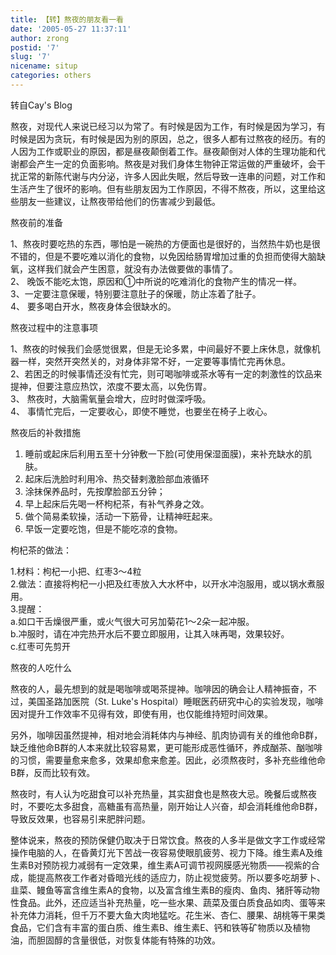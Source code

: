 ```yaml
---
title: 【转】熬夜的朋友看一看
date: '2005-05-27 11:37:11'
author: zrong
postid: '7'
slug: '7'
nicename: situp
categories: others
---
```


转自Cay's Blog  

熬夜，对现代人来说已经习以为常了。有时候是因为工作，有时候是因为学习，有时候是因为贪玩，有时候是因为别的原因，总之，很多人都有过熬夜的经历。有的人因为工作或职业的原因，都是昼夜颠倒着工作。昼夜颠倒对人体的生理功能和代谢都会产生一定的负面影响。熬夜是对我们身体生物钟正常运做的严重破坏，会干扰正常的新陈代谢与内分泌，许多人因此失眠，然后导致一连串的问题，对工作和生活产生了很坏的影响。但有些朋友因为工作原因，不得不熬夜，所以，这里给这些朋友一些建议，让熬夜带给他们的伤害减少到最低。  

<!--more-->  

熬夜前的准备

1、熬夜时要吃热的东西，哪怕是一碗热的方便面也是很好的，当然热牛奶也是很不错的，但是不要吃难以消化的食物，以免因给肠胃增加过重的负担而使得大脑缺氧，这样我们就会产生困意，就没有办法做要做的事情了。  
2、 晚饭不能吃太饱，原因和①中所说的吃难消化的食物产生的情况一样。  
3、一定要注意保暖，特别要注意肚子的保暖，防止冻着了肚子。  
4、 要多喝白开水，熬夜身体会很缺水的。

熬夜过程中的注意事项

1、熬夜的时候我们会感觉很累，但是无论多累，中间最好不要上床休息，就像机器一样，突然开突然关的，对身体非常不好，一定要等事情忙完再休息。  
2、若困乏的时候事情还没有忙完，则可喝咖啡或茶水等有一定的刺激性的饮品来提神，但要注意应热饮，浓度不要太高，以免伤胃。  
3、 熬夜时，大脑需氧量会增大，应时时做深呼吸。  
4、 事情忙完后，一定要收心，即使不睡觉，也要坐在椅子上收心。

熬夜后的补救措施

1. 睡前或起床后利用五至十分钟敷一下脸(可使用保湿面膜)，来补充缺水的肌肤。  
2. 起床后洗脸时利用冷、热交替剌激脸部血液循环  
3. 涂抹保养品时，先按摩脸部五分钟；  
4. 早上起床后先喝一杯枸杞茶，有补气养身之效。  
5. 做个简易柔软操，活动一下筋骨，让精神旺起来。  
6. 早饭一定要吃饱，但是不能吃凉的食物。

枸杞茶的做法：

1.材料：枸杞一小把、红枣3～4粒  
2.做法：直接将枸杞一小把及红枣放入大水杯中，以开水冲泡服用，或以锅水煮服用。  
3.提醒：  
	a.如口干舌燥很严重，或火气很大可另加菊花1～2朵一起冲服。  
	b.冲服时，请在冲完热开水后不要立即服用，让其入味再喝，效果较好。  
	c.红枣可先剪开

熬夜的人吃什么

熬夜的人，最先想到的就是喝咖啡或喝茶提神。咖啡因的确会让人精神振奋，不过，美国圣路加医院（St.  Luke's Hospital）睡眠医药研究中心的实验发现，咖啡因对提升工作效率不见得有效，即使有用，也仅能维持短时间效果。

另外，咖啡因虽然提神，相对地会消耗体内与神经、肌肉协调有关的维他命B群，缺乏维他命B群的人本来就比较容易累，更可能形成恶性循环，养成酗茶、酗咖啡的习惯，需要量愈来愈多，效果却愈来愈差。因此，必须熬夜时，多补充些维他命B群，反而比较有效。

熬夜时，有人认为吃甜食可以补充热量，其实甜食也是熬夜大忌。晚餐后或熬夜时，不要吃太多甜食，高糖虽有高热量，刚开始让人兴奋，却会消耗维他命B群，导致反效果，也容易引来肥胖问题。

整体说来，熬夜的预防保健仍取决于日常饮食。熬夜的人多半是做文字工作或经常操作电脑的人，在昏黄灯光下苦战一夜容易使眼肌疲劳、视力下降。维生素A及维生素B对预防视力减弱有一定效果，维生素A可调节视网膜感光物质——视紫的合成，能提高熬夜工作者对昏暗光线的适应力，防止视觉疲劳。所以要多吃胡萝卜、韭菜、鳗鱼等富含维生素A的食物，以及富含维生素B的瘦肉、鱼肉、猪肝等动物性食品。此外，还应适当补充热量，吃一些水果、蔬菜及蛋白质食品如肉、蛋等来补充体力消耗，但千万不要大鱼大肉地猛吃。花生米、杏仁、腰果、胡桃等干果类食品，它们含有丰富的蛋白质、维生素B、维生素E、钙和铁等矿物质以及植物油，而胆固醇的含量很低，对恢复体能有特殊的功效。

